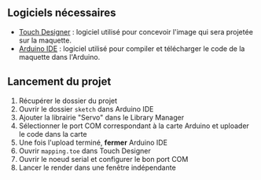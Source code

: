 ## Logiciels nécessaires

- [Touch Designer](https://derivative.ca/) : logiciel utilisé pour concevoir l'image qui sera projetée sur la maquette.
- [Arduino IDE](https://www.arduino.cc/en/software/) : logiciel utilisé pour compiler et télécharger le code de la maquette dans l'Arduino.

## Lancement du projet

1. Récupérer le dossier du projet
2. Ouvrir le dossier `sketch` dans Arduino IDE
3. Ajouter la librairie "Servo" dans le Library Manager
4. Sélectionner le port COM correspondant à la carte Arduino et uploader le code dans la carte
5. Une fois l'upload terminé, **fermer** Arduino IDE
6. Ouvrir `mapping.toe` dans Touch Designer
7. Ouvrir le noeud serial et configurer le bon port COM
8. Lancer le render dans une fenêtre indépendante

